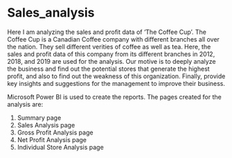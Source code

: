 # Sales_analysis
Here I am analyzing the sales and profit data of ‘The Coffee Cup’. The Coffee Cup is a Canadian Coffee company with different branches all over the nation. They sell different verities of coffee as well as tea. 
Here, the sales and profit data of this company from its different branches in 2012, 2018, and 2019 are used for the analysis.
Our motive is to deeply analyze the business and find out the potential stores that generate the highest profit, and also to find out the weakness of this organization. Finally, provide key insights and suggestions for the management to improve their business.

Microsoft Power BI is used to create the reports.
The pages created for the analysis are:
1. Summary page
2. Sales Analysis page
3. Gross Profit Analysis page
4. Net Profit Analysis page
5. Individual Store Analysis page
